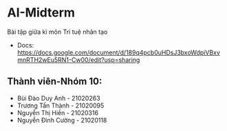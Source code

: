 # AI-Midterm
 Bài tập giữa kì môn Trí tuệ nhân tạo
- Docs: https://docs.google.com/document/d/189q4pcb0uHDsJ3bxoWdpiVBxvmnRTH2wEu5RN1-Cw00/edit?usp=sharing
## Thành viên-Nhóm 10:
  * Bùi Đào Duy Anh - 21020263
  * Trương Tấn Thành - 21020095
  * Nguyễn Thị Hiền - 21020316
  * Nguyễn Đình Cường - 21020118
